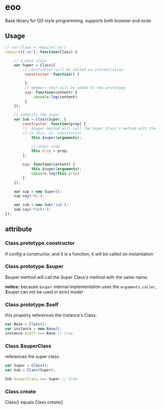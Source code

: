 eoo
==

Base library for OO style programming, supports both browser and node

## Usage

```javascript
// var Class = require('oo')
require(['oo'], function(Class) {

    // a base class
    var Super = Class({
        // constructor will be called on instantiation
         constructor: function() {

         },
         // members that will be added to the prototype
         say: function(content) {
             console.log(content)
         }
    });

    // inherits the Super
    var Sub = Class(Super, {
        constructor: function(prop) {
        //  $super method will call the Super Class's method with the same name,
        // in this, is `constructor`
            this.$super(arguments);

            // other code
            this.prop = prop;
        },

        say: function(content) {
            this.$super(arguments);
            console.log(this.prop)
        }
    });

    var sup = new Super();
    sup.say('hi');

    var sub = new Sub('sub');
    sub.say('fuck!');
});
```

## attribute

### Class.prototype.constructor
if config a constructor, and it is a function, it will be called on instantiation

### Class.prototype.$super
$super method will call the Super Class's method with the same name;

***notice:***
because `$super` internal implementation uses the `arguments.caller`, $super can not be used in strict mode!

###  Class.prototype.$self
this property references the instance's Class:

```javascript
var Base = Class();
var instance = new Base();
instance.$self === Base // true
```

### Class.$superClass
references the super class:

```javascript
var Super = Class();
var Sub = Class(Super);

Sub.$superClass === Super // true

```

### Class.create
Class() equals Class.create()


